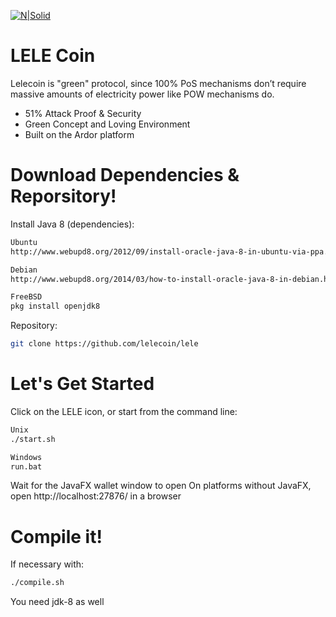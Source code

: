 [![N|Solid](https://e-chain.id/wp-content/themes/lele/assets/lele%20logo23.png)](https://e-chain.id)

# LELE Coin
Lelecoin is "green" protocol, since 100% PoS mechanisms don’t require massive amounts of electricity power like POW mechanisms do.

- 51% Attack Proof & Security
- Green Concept and Loving Environment
- Built on the Ardor platform

# Download Dependencies & Reporsitory!
Install Java 8 (dependencies):
```sh
Ubuntu
http://www.webupd8.org/2012/09/install-oracle-java-8-in-ubuntu-via-ppa.html
```
```sh
Debian
http://www.webupd8.org/2014/03/how-to-install-oracle-java-8-in-debian.html
```
```sh
FreeBSD
pkg install openjdk8
```
Repository:
```sh
git clone https://github.com/lelecoin/lele
```
# Let's Get Started
Click on the LELE icon, or start from the command line:
```sh
Unix
./start.sh
```
```sh
Windows
run.bat
```
Wait for the JavaFX wallet window to open
On platforms without JavaFX, open http://localhost:27876/ in a browser
# Compile it!
If necessary with:
```sh
./compile.sh
```
You need jdk-8 as well
